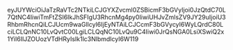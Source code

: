 eyJUYWciOiJaTzRaVTc2NTkiLCJGYXZvcml0ZSBicmF3bGVyIjoi0JzQtdC70L7QtNC4IiwiTmFtZSI6IkJhSFIgU3RhcnMg4py0IiwiUHJvZmlsZV9JY29uIjoiU3RhbmRhcnQiLCJUcm9waGllcyI6IjEyNTAiLCJCcmF3bGVycyI6WyLQrdC80LciLCLQnNC10LvQvtC00LgiLCLQqNC10LvQu9C4Iiwi0JrQsNGA0LsiXSwiQ2x1YiI6IlJZOUozVTdHRyIsIk1lc3NlbmdlcyI6W119